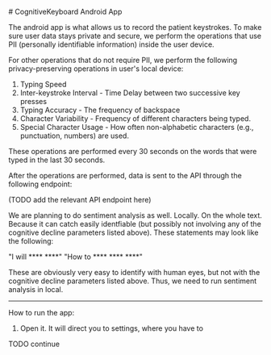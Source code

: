 # CognitiveKeyboard Android App

The android app is what allows us to record the patient keystrokes. To make sure user data stays private and secure, we perform the operations that use PII (personally identifiable information) inside the user device.  

For other operations that do not require PII, we perform the following privacy-preserving operations in user's local device:

1) Typing Speed 
2) Inter-keystroke Interval  - Time Delay between two successive key presses
3) Typing Accuracy -  The frequency of backspace 
4) Character Variability - Frequency of different characters being typed.
5) Special Character Usage -  How often non-alphabetic characters (e.g., punctuation, numbers) are used.

These operations are performed every 30 seconds on the words that were typed in the last 30 seconds. 

After the operations are performed, data is sent to the API through the following endpoint:

(TODO add the relevant API endpoint here)

We are planning to do sentiment analysis as well. Locally. On the whole text. Because it can catch easily identfiable (but possibly not involving any of the cognitive decline parameters listed above). These statements may look like the following:

"I will **** ****"
"How to **** **** ****"

These are obviously very easy to identify with human eyes, but not with the cognitive decline parameters listed above. Thus, we need to run sentiment analysis in local.

---

How to run the app:

1) Open it. It will direct you to settings, where you have to 

TODO continue
